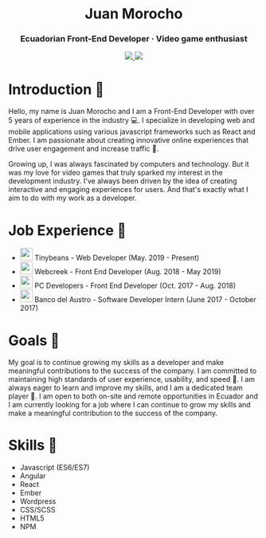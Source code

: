 <h1 align="center">Juan Morocho</h1>
<h3 align="center">Ecuadorian Front-End Developer · Video game enthusiast </h3>
<p align="center">
  <a href="https://www.linkedin.com/in/jmorocho23/">
    <img src="https://img.shields.io/badge/LinkedIn-blue?style=for-the-badge&logo=linkedin">
  </a>
    </a>
  <a href="wa.link/njwv92">
    <img src="https://img.shields.io/badge/WhatsApp-green?style=for-the-badge&logo=whatsapp">
  </a>
</p>

# Introduction 🚀

Hello, my name is Juan Morocho and I am a Front-End Developer with over 5 years of experience in the industry 💻. I specialize in developing web and mobile applications using various javascript frameworks such as React and Ember. I am passionate about creating innovative online experiences that drive user engagement and increase traffic 🚀.

Growing up, I was always fascinated by computers and technology. But it was my love for video games that truly sparked my interest in the development industry. I've always been driven by the idea of creating interactive and engaging experiences for users. And that's exactly what I aim to do with my work as a developer.

# Job Experience 💼

-  <img src="https://m.media-amazon.com/images/I/51+YawKDafL.png" width="25"> Tinybeans - Web Developer (May. 2019 - Present)
- <img src="https://www.webcreek.com/wp-content/uploads/2019/12/Logo.jpg" width="25"> Webcreek - Front End Developer (Aug. 2018 - May 2019)
- <img src="https://scontent.fuio5-1.fna.fbcdn.net/v/t39.30808-6/300020695_506965391432914_8244470658123399030_n.jpg?_nc_cat=110&ccb=1-7&_nc_sid=09cbfe&_nc_eui2=AeHpjdhEBk2eH7CqeN5iSpNhGF1TXU7eSEAYXVNdTt5IQJYzxsaY_Xyazdl8GKU9FGfhaM4whXbYkt1C5SlwMkcI&_nc_ohc=_RlXSGksw9YAX8tVQVE&_nc_oc=AQnPfcf1Te6i2DzahI1FBS5WIExChuoTY_Z2bMKUZlD1Cb568-JQfV5D8wq7NIWMlCc&_nc_ht=scontent.fuio5-1.fna&oh=00_AfCAmdW6s5FrjGSz2wzXiWYuPOdAktqwzIMHNWS7B_PZUg&oe=63D581B8" width="25"> PC Developers - Front End Developer (Oct. 2017 - Aug. 2018)
- <img src="https://baustro.hiringroom.com/jobs/getSocialShareImage/baustro/63190c3c37ef5d0e6771da92/250/250/profile.gif" width="25"> Banco del Austro - Software Developer Intern (June 2017 - October 2017)

# Goals 🎯

My goal is to continue growing my skills as a developer and make meaningful contributions to the success of the company. I am committed to maintaining high standards of user experience, usability, and speed 🚀. I am always eager to learn and improve my skills, and I am a dedicated team player 🤝. I am open to both on-site and remote opportunities in Ecuador and I am currently looking for a job where I can continue to grow my skills and make a meaningful contribution to the success of the company.

# Skills 🔨

- Javascript (ES6/ES7)
- Angular
- React
- Ember
- Wordpress
- CSS/SCSS
- HTML5
- NPM

